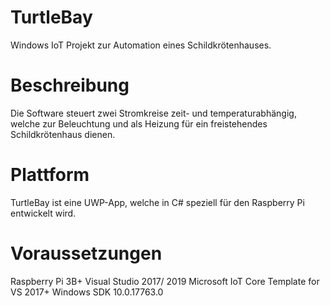 # TurtleBay
Windows IoT Projekt zur Automation eines Schildkrötenhauses. 

# Beschreibung
Die Software steuert zwei Stromkreise zeit- und temperaturabhängig, welche zur Beleuchtung und als Heizung für ein freistehendes Schildkrötenhaus dienen.

# Plattform
TurtleBay ist eine UWP-App, welche in C# speziell für den Raspberry Pi entwickelt wird.

# Voraussetzungen
Raspberry Pi 3B+
Visual Studio 2017/ 2019
Microsoft IoT Core Template for VS 2017+
Windows SDK 10.0.17763.0
